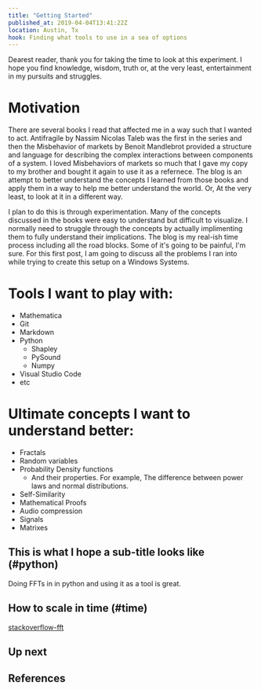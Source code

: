 ```yaml
---
title: "Getting Started"
published_at: 2019-04-04T13:41:22Z
location: Austin, Tx
hook: Finding what tools to use in a sea of options
---
```


Dearest reader, thank you for taking the time to look at this experiment. I hope you find knowledge, wisdom, truth or, at the very least, entertainment in my pursuits and struggles. 

# Motivation 

There are several books I read that affected me in a way such that I wanted to act. Antifragile by Nassim Nicolas Taleb was the first in the series and then the Misbehavior of markets by Benoit Mandlebrot provided a structure and language for describing the complex interactions between components of a system. I loved Misbehaviors of markets so much that I gave my copy to my brother and bought it again to use it as a refernece. The blog is an attempt to better understand the concepts I learned from those books and apply them in a way to help me better understand the world. Or, At the very least, to look at it in a different way. 

I plan to do this is through experimentation. Many of the concepts discussed in the books were easy to understand but difficult to visualize. I normally need to struggle through the concepts by actually implimenting them to fully understand their implications. The blog is my real-ish time process including all the road blocks. Some of it's going to be painful, I'm sure. For this first post, I am going to discuss all the problems I ran into while trying to create this setup on a Windows Systems.

# Tools I want to play with:
* Mathematica
* Git
* Markdown
* Python
    * Shapley
    * PySound
    * Numpy
* Visual Studio Code
* etc

# Ultimate concepts I want to understand better:
* Fractals 
* Random variables
* Probability Density functions 
    * And their properties. For example, The difference between power laws and normal distributions. 
* Self-Similarity
* Mathematical Proofs
* Audio compression
* Signals
* Matrixes



## This is what I hope a sub-title looks like (#python)

Doing FFTs in in python and using it as a tool is great.

## How to scale in time (#time)
[stackoverflow-fft]

## Up next


## References
[stackoverflow-fft]: https://stackoverflow.com/questions/25735153/plotting-a-fast-fourier-transform-in-python
[why-am-i-getting-commit-failed]: https://stackoverflow.com/questions/28189880/why-am-i-getting-commit-failed-with-error-pathspec-did-not-match-any-file/28190291
[PYC-files,-should-they-be-here?]: https://stackoverflow.com/questions/32110126/should-i-put-pyc-files-under-version-control
[The-Slip-and-creative-commons]: https://en.wikipedia.org/wiki/The_Slip_(album)
[Work-items,-If-intersted]: https://kanbanflow.com/board/f3rGqD
[memory-error-in-plot]: https://stackoverflow.com/questions/11283220/memory-error-in-python
[View-Markdown-short-ctrl+shift+v]: https://code.visualstudio.com/docs/languages/markdown
[Large-File-System-Github]: https://git-lfs.github.com 
[pysound-read-the-docs]: https://pysoundfile.readthedocs.io/en/0.9.0/
[Example of Shapely]: https://stackoverflow.com/questions/36399381/whats-the-fastest-way-of-checking-if-a-point-is-inside-a-polygon-in-python
[Shapley]: https://pypi.org/project/Shapely/
[Issues-with-shapely]: https://github.com/Toblerity/Shapely/issues/343#issuecomment-393510213
[SearchEverthing]: https://www.voidtools.com/
[calculate-bit-rate-wave]: https://sound.stackexchange.com/questions/37424/how-do-you-compute-the-bitrate-of-a-wav-file
[audacity-bitrate-wav]: https://wiki.audacityteam.org/wiki/WAV
[mutagen-docs]: https://mutagen.readthedocs.io/en/latest/
[mark-down-cheat-sheet]: https://github.com/adam-p/markdown-here/wiki/Markdown-Cheatsheet
[plot-grid-matplot]: https://stackoverflow.com/questions/8209568/how-do-i-draw-a-grid-onto-a-plot-in-python/37896687
[magic-shortcut-firefox]: https://superuser.com/questions/159775/is-there-a-firefox-shortcut-to-copy-the-url-of-the-current-page
[how-to-polygonize]: https://stackoverflow.com/questions/37041377/numpy-meshgrid-to-shapely-polygons
[useful-blog-on-shapely]: http://beneathdata.com/how-to/visualizing-my-location-history/